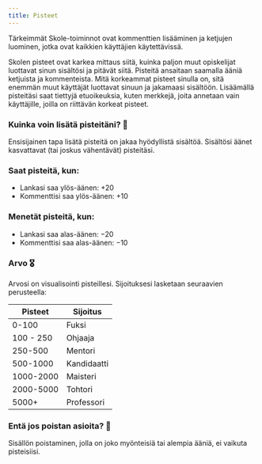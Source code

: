 ```yaml
---
title: Pisteet
---
```


Tärkeimmät Skole-toiminnot ovat kommenttien lisääminen ja ketjujen luominen, jotka ovat kaikkien käyttäjien käytettävissä.

Skolen pisteet ovat karkea mittaus siitä, kuinka paljon muut opiskelijat luottavat sinun sisältösi ja pitävät siitä. Pisteitä ansaitaan saamalla ääniä ketjuista ja kommenteista. Mitä korkeammat pisteet sinulla on, sitä enemmän muut käyttäjät luottavat sinuun ja jakamaasi sisältöön. Lisäämällä pisteitäsi saat tiettyjä etuoikeuksia, kuten merkkejä, joita annetaan vain käyttäjille, joilla on riittävän korkeat pisteet.

### Kuinka voin lisätä pisteitäni? 🤔

Ensisijainen tapa lisätä pisteitä on jakaa hyödyllistä sisältöä. Sisältösi äänet kasvattavat (tai joskus vähentävät) pisteitäsi.

### Saat pisteitä, kun:

- Lankasi saa ylös-äänen: +20
- Kommenttisi saa ylös-äänen: +10

### Menetät pisteitä, kun:

- Lankasi saa alas-äänen: −20
- Kommenttisi saa alas-äänen: −10

### Arvo 🎖️

Arvosi on visualisointi pisteillesi. Sijoituksesi lasketaan seuraavien perusteella:

| Pisteet   | Sijoitus    |
| --------- | ----------- |
| 0-100     | Fuksi       |
| 100 - 250 | Ohjaaja     |
| 250-500   | Mentori     |
| 500-1000  | Kandidaatti |
| 1000-2000 | Maisteri    |
| 2000-5000 | Tohtori     |
| 5000+     | Professori  |

### Entä jos poistan asioita? 🧐

Sisällön poistaminen, jolla on joko myönteisiä tai alempia ääniä, ei vaikuta pisteisiisi.

